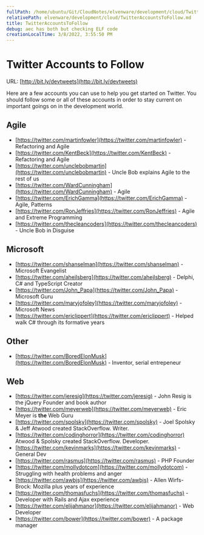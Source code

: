 ```yaml
---
fullPath: /home/ubuntu/Git/CloudNotes/elvenware/development/cloud/TwitterAccountsToFollow.md
relativePath: elvenware/development/cloud/TwitterAccountsToFollow.md
title: TwitterAccountsToFollow
debug: aec has both but checking ELF code
creationLocalTime: 3/8/2022, 3:55:50 PM
---
```


<!-- toc -->
<!-- tocstop -->

# Twitter Accounts to Follow

URL: [http://bit.ly/devtweets](http://bit.ly/devtweets)

Here are a few accounts you can use to help you get started on Twitter. You should follow some or all of these accounts in order to stay current on important goings on in the development world.

## Agile

* [https://twitter.com/martinfowler](https://twitter.com/martinfowler) - Refactoring and Agile
* [https://twitter.com/KentBeck](https://twitter.com/KentBeck) - Refactoring and Agile
* [https://twitter.com/unclebobmartin](https://twitter.com/unclebobmartin) - Uncle Bob explains Agile to the rest of us
* [https://twitter.com/WardCunningham](https://twitter.com/WardCunningham) - Agile
* [https://twitter.com/ErichGamma](https://twitter.com/ErichGamma) - Agile, Patterns
* [https://twitter.com/RonJeffries](https://twitter.com/RonJeffries) - Agile and Extreme Programming
* [https://twitter.com/thecleancoders](https://twitter.com/thecleancoders) - Uncle Bob in Disguise

## Microsoft

* [https://twitter.com/shanselman](https://twitter.com/shanselman) - Microsoft Evangelist
* [https://twitter.com/ahejlsberg](https://twitter.com/ahejlsberg) - Delphi, C# and TypeScript Creator
* [https://twitter.com/John_Papa](https://twitter.com/John_Papa) - Microsoft Guru
* [https://twitter.com/maryjofoley](https://twitter.com/maryjofoley) - Microsoft News
* [https://twitter.com/ericlippert](https://twitter.com/ericlippert) - Helped walk C# through its formative years

## Other

* [https://twitter.com/BoredElonMusk](https://twitter.com/BoredElonMusk) - Inventor, serial entrepeneur

## Web

* [https://twitter.com/jeresig](https://twitter.com/jeresig) - John Resig is the jQuery Founder and book author
* [https://twitter.com/meyerweb](https://twitter.com/meyerweb) - Eric Meyer is **the** Web Guru
* [https://twitter.com/spolsky](https://twitter.com/spolsky) - Joel Spolsky & Jeff Atwood created StackOverflow. Writer.
* [https://twitter.com/codinghorror](https://twitter.com/codinghorror) Atwood & Spolsky created StackOverflow. Developer.
* [https://twitter.com/kevinmarks](https://twitter.com/kevinmarks) - General Dev
* [https://twitter.com/rasmus](https://twitter.com/rasmus) - PHP Founder
* [https://twitter.com/mollydotcom](https://twitter.com/mollydotcom) - Struggling with health problems and anger
* [https://twitter.com/awbjs](https://twitter.com/awbjs) - Allen Wirfs-Brock: Mozilla plus years of experience
* [https://twitter.com/thomasfuchs](https://twitter.com/thomasfuchs) - Developer with Rails and Ajax experience
* [https://twitter.com/elijahmanor](https://twitter.com/elijahmanor) - Web Developer
* [https://twitter.com/bower](https://twitter.com/bower) - A package manager


